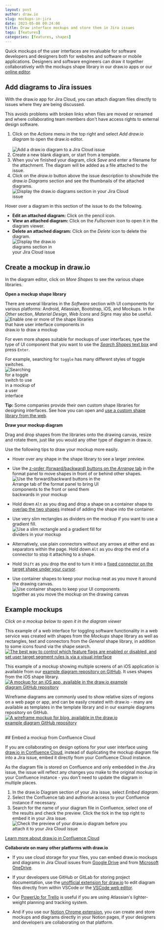 ```yaml
---
layout: post
author: draw.io
slug: mockups-in-jira
date: 2023-05-08 09:24:00
title: Draw interface mockups and store them in Jira issues
tags: [features]
categories: [features, shapes]
---
```


Quick mockups of the user interfaces are invaluable for software developers and designers both for websites and software or mobile applications. Designers and software engineers can draw it together collaboratively with the mockups shape library in our draw.io apps or our [online editor](https://app.diagrams.net).

## Add diagrams to Jira issues

With the draw.io app for Jira Cloud, you can attach diagram files directly to issues where they are being discussed. 

This avoids problems with broken links when files are moved or renamed and where collaborating team members don't have access rights to external design software.

1. Click on the _Actions_ menu in the top right and select _Add draw.io diagram_ to open the draw.io editor. 
<br /><br /><img src="/assets/img/blog/jira-cloud-add-diagram.png" style="width=100%;max-width:350px;height:auto;" alt="Add a draw.io diagram to a Jira Cloud issue">
2. Create a new blank diagram, or start from a template.
3. When you've finished your diagram, click _Save_ and enter a filename for the attachment. The diagram will be added as a file attached to the issue.
4. Click on the _draw.io_ button above the issue description to show/hide the _draw.io Diagrams_ section and see the thumbnails of the attached diagrams.
<br /><img src="/assets/img/blog/jira-cloud-drawio-diagram-mockup.png" style="width=100%;max-width:400px;height:auto;" alt="Display the draw.io diagrams section in your Jira Cloud issue">

Hover over a diagram in this section of the issue to do the following.
* **Edit an attached diagram:** Click on the pencil icon. 
* **View an attached diagram:** Click on the _Fullscreen_ icon to open it in the diagram viewer.
* **Delete an attached diagram:** Click on the _Delete_ icon to delete the diagram. 
<br /><img src="/assets/img/blog/jira-cloud-diagram-thumbnail-hover.png" style="width=100%;max-width:150px;height:auto;" alt="Display the draw.io diagrams section in your Jira Cloud issue">


## Create a mockup in draw.io

In the diagram editor, click on _More Shapes_ to see the various shape libraries. 

**Open a mockup shape library**

There are several libraries in the _Software_ section with UI components for various platforms: Android, Atlassian, Bootstrap, iOS, and Mockups. In the _Other_ section, _Material Design_, _Web Icons_ and _Signs_ may also be useful. 
<br /><img src="/assets/img/blog/shape-library-mockups.png" style="width=100%;max-width:300px;height:auto;" alt="Enable one or more of the shape libraries that have user interface components in draw.io to draw a mockup">


For even more shapes suitable for mockups of user interfaces, type the type of UI component that you want to use the [_Search Shapes_ text box](/doc/faq/shape-search) and press ``Enter``. 

For example, searching for ``toggle`` has many different styles of toggle switches.
<br /><img src="/assets/img/blog/search-shapes-toggle.png" style="width=100%;max-width:100px;height:auto;" alt="Searching for a toggle switch to use in a mockup of a user interface">

**Tip:** Some companies provide their own custom shape libraries for designing interfaces. See how you can open and [use a custom shape library from the web](/blog/public-custom-libraries.html).



**Draw your mockup diagram**

Drag and drop shapes from the libraries onto the drawing canvas, resize and rotate them, just like you would any other type of diagram in draw.io. 

Use the following tips to draw your mockup more easily.

* Hover over any shape in the shape library to see a larger preview.

* Use the [z-order (forward/backward) buttons on the _Arrange_ tab](/blog/move-shapes-forwards-backwards.html) in the format panel to move shapes in front of or behind other shapes. 
<br /><img src="/assets/img/blog/mockup-z-order.png" style="width=100%;max-width:300px;height:auto;" alt="Use the forward/backward buttons in the Arrange tab of the format panel to bring UI components to the front or send them backwards in your mockup">

* Hold down ``Alt`` as you drag and drop a shape on a container shape to [overlap the two shapes](/doc/faq/shapes-overlap.html) instead of adding the shape into the container. 

* Use very slim rectangles as dividers on the mockup if you want to use a gradient fill.
<br /><img src="/assets/img/blog/mockup-gradient-fill-divider.png" style="width=100%;max-width:300px;height:auto;" alt="Use a slim rectangle and a gradient fill for dividers in your mockup">

* Alternatively, use plain connectors without any arrows at either end as separators within the page. Hold down ``Alt`` as you drop the end of a connector to stop it attaching to a shape.

* Hold ``Shift`` as you drop the end to turn it into a [fixed connector on the target shape under your cursor](/doc/faq/connect-to-shapes-anywhere.html).

* Use container shapes to keep your mockup neat as you move it around the drawing canvas.
<br /><img src="/assets/img/blog/mockup-container-shape.gif" style="width=100%;max-width:400px;height:auto;" alt="Use container shapes to keep your UI components together as you move the mockup on the drawing canvas">

## Example mockups

_Click on a mockup below to open it in the diagram viewer_

This example of a web interface for toggling software functionality in a web service was created with shapes from the _Mockups_ shape library as well as rectangles, text and connectors from the _General_ shape library, in addition to some icons found via the shape search.
<br />[<img src="/assets/img/blog/feature-flag-control-interface-mockup.png" style="width=100%;max-width:600px;height:auto;" alt="The best way to control which feature flags are enabled or disabled, and set user target segment rules is via a visual interface">](https://app.diagrams.net/?lightbox=1&highlight=0000ff&edit=_blank&layers=1&nav=1&page=1&title=#Uhttps%3A%2F%2Fraw.githubusercontent.com%2Fjgraph%2Fdrawio-diagrams%2Fdev%2Fblog%2Ffeature-flag-control-interface-mockup.drawio)



This example of a mockup showing multiple screens of an iOS application is available from our [example diagram repository on GitHub](https://github.com/jgraph/drawio-diagrams). It uses shapes from the iOS shape library.
<br />[<img src="/assets/img/blog/mockup-ios-app-ui.png" style="width=100%;max-width:400px;height:auto;" alt="A mockup for an iOS app, available in the draw.io example diagram GitHub repository">](https://app.diagrams.net/?lightbox=1&highlight=0000ff&edit=_blank&layers=1&nav=1&page=1&title=#Uhttps%3A%2F%2Fraw.githubusercontent.com%2Fjgraph%2Fdrawio-diagrams%2Fdev%2Ftemplates%2Flayout%2Fios_app_ui.xml)


Wireframe diagrams are commonly used to show relative sizes of regions on a web page or app, and can be easily created with draw.io - many are available as templates in the template library and in our example diagrams repository on GitHub.
<br />[<img src="/assets/img/blog/mockup-wireframe-blog.png" style="width=100%;max-width:400px;height:auto;" alt="A wireframe mockup for blog, available in the draw.io example diagram GitHub repository">](https://app.diagrams.net/?lightbox=1&highlight=0000ff&edit=_blank&layers=1&nav=1&page=1&title=#Uhttps%3A%2F%2Fraw.githubusercontent.com%2Fjgraph%2Fdrawio-diagrams%2Fdev%2Ftemplates%2Flayout%2Fblog_wireframe.xml)



<br />
## Embed a mockup from Confluence Cloud

If you are collaborating on design options for your user interface using [draw.io in Confluence Cloud](https://marketplace.atlassian.com/apps/1210933/draw-io-diagrams-for-confluence), instead of duplicating the mockup diagram file into a Jira issue, embed it directly from your Confluence Cloud instance.

As the diagram file is stored on Confluence and only embedded in the Jira issue, the issue will reflect any changes you make to the original mockup in your Confluence instance - you don't need to update the diagram in multiple places.

1. In the draw.io Diagram section of your Jira issue, select _Embed diagram_. 
2. Select the Confluence tab and authorise access to your Confluence instance if necessary. 
3. Search for the name of your diagram file in Confluence, select one of the results and check the preview. Click the tick in the top right to embed it in your Jira issue.
<br /><img src="/assets/img/blog/jira-cloud-embed-diagram-preview.png" style="width=100%;max-width:400px;height:auto;" alt="Check the preview of your draw.io diagram before you attach it to your Jira Cloud issue">

[Learn more about draw.io in Confluence Cloud](/doc/drawio-confluence-cloud.html)

**Collaborate on many other platforms with draw.io**

* If you use cloud storage for your files, you can embed draw.io mockups and diagrams in Jira Cloud issues from [Google Drive](/doc/faq/embed-diagram-googledrive-jira-cloud.html) and from [Microsoft OneDrive](/doc/faq/embed-diagram-onedrive-jira-cloud.html).

* If your developers use GitHub or GitLab for storing project documentation, use the [unofficial extension for draw.io](https://marketplace.visualstudio.com/items?itemName=hediet.vscode-drawio) to edit diagram files directly from within VSCode or the [VSCode web editor](/blog/edit-diagrams-with-github-dev.html).

* Our [PowerUp for Trello](https://trello.com/power-ups/59e60179a83e5a5354c68bec/diagramsnet) is useful if you are using Atlassian's lighter-weight planning and tracking system.

* And if you use our [Notion Chrome extension](/blog/drawio-notion.html), you can create and store mockups and diagrams directly in your Notion pages, if your designers and developers are collaborating on that platform.
